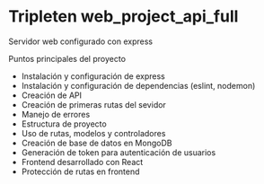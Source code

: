 # Tripleten web_project_api_full

Servidor web configurado con express

Puntos principales del proyecto

- Instalación y configuración de express
- Instalación y configuración de dependencias (eslint, nodemon)
- Creación de API
- Creación de primeras rutas del sevidor
- Manejo de errores
- Estructura de proyecto
- Uso de rutas, modelos y controladores
- Creación de base de datos en MongoDB
- Generación de token para autenticación de usuarios
- Frontend desarrollado con React
- Protección de rutas en frontend
